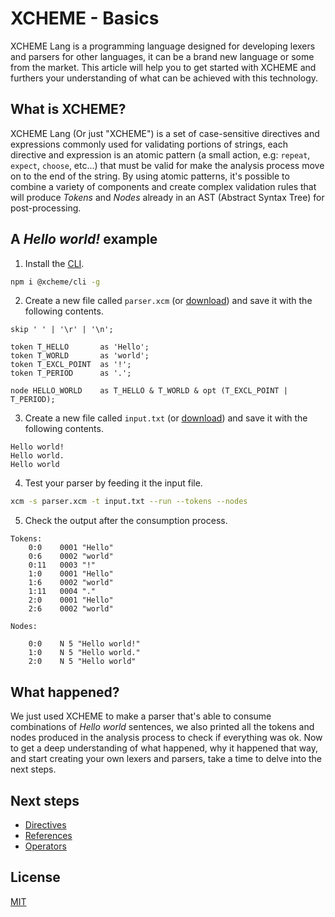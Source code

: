 # XCHEME - Basics

XCHEME Lang is a programming language designed for developing lexers and parsers for other languages, it can be a brand new language or some from the market. This article will help you to get started with XCHEME and furthers your understanding of what can be achieved with this technology.

## What is XCHEME?

XCHEME Lang (Or just "XCHEME") is a set of case-sensitive directives and expressions commonly used for validating portions of strings, each directive and expression is an atomic pattern (a small action, e.g: `repeat`, `expect`, `choose`, etc...) that must be valid for make the analysis process move on to the end of the string. By using atomic patterns, it's possible to combine a variety of components and create complex validation rules that will produce _Tokens_ and _Nodes_ already in an AST (Abstract Syntax Tree) for post-processing.

## A _Hello world!_ example

1. Install the [CLI](../packages/cli).

```sh
npm i @xcheme/cli -g
```

2. Create a new file called `parser.xcm` (or [download](../samples/hello/parser.xcm)) and save it with the following contents.

```xcm
skip ' ' | '\r' | '\n';

token T_HELLO       as 'Hello';
token T_WORLD       as 'world';
token T_EXCL_POINT  as '!';
token T_PERIOD      as '.';

node HELLO_WORLD    as T_HELLO & T_WORLD & opt (T_EXCL_POINT | T_PERIOD);
```

3. Create a new file called `input.txt` (or [download](../samples/hello/input.txt)) and save it with the following contents.

```
Hello world!
Hello world.
Hello world
```

4. Test your parser by feeding it the input file.

```sh
xcm -s parser.xcm -t input.txt --run --tokens --nodes
```

5. Check the output after the consumption process.

```
Tokens:
    0:0    0001 "Hello"
    0:6    0002 "world"
    0:11   0003 "!"
    1:0    0001 "Hello"
    1:6    0002 "world"
    1:11   0004 "."
    2:0    0001 "Hello"
    2:6    0002 "world"

Nodes:

    0:0    N 5 "Hello world!"
    1:0    N 5 "Hello world."
    2:0    N 5 "Hello world"
```

## What happened?

We just used XCHEME to make a parser that's able to consume combinations of _Hello world_ sentences, we also printed all the tokens and nodes produced in the analysis process to check if everything was ok. Now to get a deep understanding of what happened, why it happened that way, and start creating your own lexers and parsers, take a time to delve into the next steps.

## Next steps

- [Directives](./directives.md)
- [References](./references.md)
- [Operators](./operators.md)

## License

[MIT](https://balmante.eti.br)
